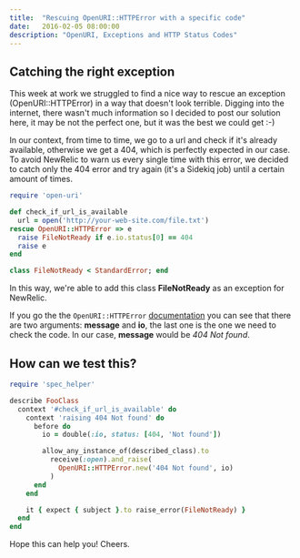 ```yaml
---
title:  "Rescuing OpenURI::HTTPError with a specific code"
date:   2016-02-05 08:00:00
description: "OpenURI, Exceptions and HTTP Status Codes"
---
```


## Catching the right exception

This week at work we struggled to find a nice way to rescue an exception (OpenURI::HTTPError) in a way that doesn't look terrible. Digging into the internet, there wasn't much information so I decided to post our solution here, it may be not the perfect one, but it was the best we could get :-)

In our context, from time to time, we go to a url and check if it's already available, otherwise we get a 404, which is perfectly expected in our case. To avoid NewRelic to warn us every single time with this error, we decided to catch only the 404 error and try again (it's a Sidekiq job) until a certain amount of times.

```ruby
require 'open-uri'

def check_if_url_is_available
  url = open('http://your-web-site.com/file.txt')
rescue OpenURI::HTTPError => e
  raise FileNotReady if e.io.status[0] == 404
  raise e
end

class FileNotReady < StandardError; end
```

In this way, we're able to add this class __FileNotReady__ as an exception for NewRelic.

If you go the the `OpenURI::HTTPError` [documentation][httperror] you can see that there are two arguments: __message__ and __io__, the last one is the one we need to check the code. In our case, __message__ would be _404 Not found_.


[httperror]: http://ruby-doc.org/stdlib-2.1.0/libdoc/open-uri/rdoc/OpenURI/HTTPError.html

## How can we test this?

```ruby
require 'spec_helper'

describe FooClass
  context '#check_if_url_is_available' do
    context 'raising 404 Not found' do
      before do
        io = double(:io, status: [404, 'Not found'])

        allow_any_instance_of(described_class).to
          receive(:open).and_raise(
            OpenURI::HTTPError.new('404 Not found', io)
          )
      end
    end

    it { expect { subject }.to raise_error(FileNotReady) }
  end
end
```

Hope this can help you! Cheers.
